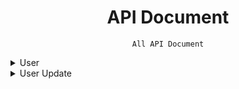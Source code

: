 <div align = "center">

# API Document

```
All API Document
```

</div>

<details>
<summary> User </summary>

- [Register](https://github.com/Mobile-Internet-BIT-20/Little-Blue-Birds-MobileInternet/blob/main/Document/API/User/Register.md)

- [Login](https://github.com/Mobile-Internet-BIT-20/Little-Blue-Birds-MobileInternet/blob/main/Document/API/User/Login.md)

- [Delete](https://github.com/Mobile-Internet-BIT-20/Little-Blue-Birds-MobileInternet/blob/main/Document/API/User/Delete.md)

</details>

<details>
<summary> User Update </summary>

- [Update Profile Picture](https://github.com/Mobile-Internet-BIT-20/Little-Blue-Birds-MobileInternet/blob/main/Document/API/UserUpdate/UpdateProfilePicture.md)

- [Update Basic Info](https://github.com/Mobile-Internet-BIT-20/Little-Blue-Birds-MobileInternet/blob/main/Document/API/UserUpdate/UpdateProfilePicture.md)

- [Update Email](https://github.com/Mobile-Internet-BIT-20/Little-Blue-Birds-MobileInternet/blob/main/Document/API/UserUpdate/UpdateProfilePicture.md)

- [Update Password](https://github.com/Mobile-Internet-BIT-20/Little-Blue-Birds-MobileInternet/blob/main/Document/API/UserUpdate/UpdateProfilePicture.md)

</details>